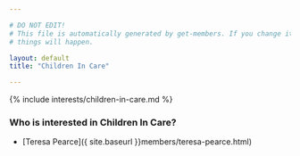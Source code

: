 ```yaml
---

# DO NOT EDIT!
# This file is automatically generated by get-members. If you change it, bad
# things will happen.

layout: default
title: "Children In Care"

---
```


{% include interests/children-in-care.md %}

### Who is interested in Children In Care?


* [Teresa Pearce]({ site.baseurl }}members/teresa-pearce.html)
